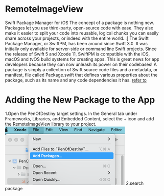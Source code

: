 # RemoteImageView

Swift Package Manager for iOS
The concept of a package is nothing new. Packages let you use third-party, open-source code with ease. They also make it easier to split your code into reusable, logical chunks you can easily share across your projects, or indeed with the entire world. :]
The Swift Package Manager, or SwiftPM, has been around since Swift 3.0. It was initially only available for server-side or command line Swift projects. Since the release of Swift 5 and Xcode 11, SwiftPM is compatible with the iOS, macOS and tvOS build systems for creating apps. This is great news for app developers because they can now unleash its power on their codebases!
A package is simply a collection of Swift source code files and a metadata, or manifest, file called Package.swift that defines various properties about the package, such as its name and any code dependencies it has.
[refer to](https://www.raywenderlich.com/7242045-swift-package-manager-for-ios#toc-anchor-001)
# Adding the New Package to the App
1.Open the PenOfDestiny target settings. In the General tab under Frameworks, Libraries, and Embedded Content, select the + icon and add the RemoteImageView library to your project.
![输入图片说明](projectImg%E6%88%AA%E5%B1%8F2022-04-15%20%E4%B8%8A%E5%8D%889.50.27.png)
2.search package

